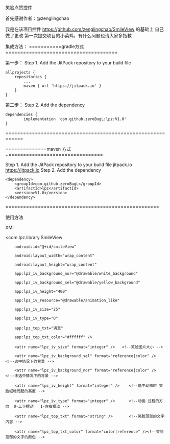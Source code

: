 笑脸点赞控件

首先感谢作者：@zenglingchao 

我是在该项目控件
https://github.com/zenglingchao/SmileView
的基础上
自己做了更改 第一次提交项目的小菜鸡，有什么问题也请大家多指教




集成方法：
===========gradle方式 ======================================

第一步：
Step 1. Add the JitPack repository to your build file

	allprojects {
		repositories {
			...
			maven { url 'https://jitpack.io' }
		}
	}


第二步：
Step 2. Add the dependency

	dependencies {
	        implementation 'com.github.zeroBugL:lpz:V1.0'
	}
	
============================================================




==============maven 方式+================================


Step 1. Add the JitPack repository to your build file
	<repositories>
		<repository>
		    <id>jitpack.io</id>
		    <url>https://jitpack.io</url>
		</repository>
	</repositories>
Step 2. Add the dependency

	<dependency>
	    <groupId>com.github.zeroBugL</groupId>
	    <artifactId>lpz</artifactId>
	    <version>V1.0</version>
	</dependency>

====================================================



使用方法

XMl

 <com.lpz.library.SmileView
 
        android:id="@+id/smileView"
	
        android:layout_width="wrap_content"
	
        android:layout_height="wrap_content"
	
        app:lpz_iv_background_nor="@drawable/white_background"
	
        app:lpz_iv_background_sel="@drawable/yellow_background"
	
        app:lpz_iv_height="400"
	
        app:lpz_iv_resource="@drawable/animation_like"
	
        app:lpz_iv_size="25"
	
        app:lpz_iv_type="0"
	
        app:lpz_top_txt="满意"
	
        app:lpz_top_txt_color="#ffffff" />
	



  <attr name="lpz_iv_resource" format="reference" />   <!--笑脸图片资源 -->
  
        <attr name="lpz_iv_size" format="integer" />   <!--笑脸图片大小 -->
	
        <attr name="lpz_iv_background_sel" format="reference|color" />   <!--选中情况下的背景 -->
	
        <attr name="lpz_iv_background_nor" format="reference|color" />   <!--未选中情况下的背景 -->
	
        <attr name="lpz_iv_height" format="integer" />    <!--选中动画时 笑脸崛地而起的高度 -->
	
        <attr name="lpz_iv_type" format="integer" />      <!--动画 过程的方向  0-上下摆动   1-左右摆动 -->
	
        <attr name="lpz_top_txt" format="string" />       <!--笑脸顶部的文字内容 -->
	
        <attr name="lpz_top_txt_color" format="color|reference" /><!--笑脸顶部的文字的颜色 -->
	
